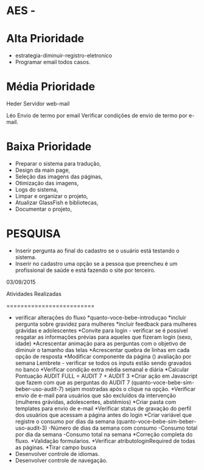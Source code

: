 AES - 
==========================


Alta Prioridade
==========================
* estrategia-diminuir-registro-eletronico
* Programar email todos casos.



Média Prioridade
==========================



Heder
Servidor web-mail


Léo
Envio de termo por email 
Verificar condições de envio de termo por e-mail.


Baixa Prioridade
==========================
* Preparar o sistema para tradução,
* Design da main page,
* Seleção das imagens das páginas,
* Otimização das imagens,
* Logs do sistema,
* Limpar e organizar o projeto,
* Atualizar GlassFish e bibliotecas,
* Documentar o projeto,




PESQUISA
=========================
* Inserir pergunta ao final do cadastro se o usuário está testando o sistema.
* Inserir no cadastro uma opção se a pessoa que preencheu é um profissional de saúde e está fazendo o site por terceiro.


03/09/2015

Atividades Realizadas 

=========================
* verificar alterações do fluxo
*quanto-voce-bebe-introduçao
  *incluir pergunta sobre gravidez para mulheres
  *incluir feedback para mulheres grávidas e adolescentes
*Convite para login - verificar se é possível resgatar as informações prévias para aqueles que fizeram login (sexo, idade)
*Acrescentar animação para as perguntas com o objetivo de diminuir o tamanho das telas
*Acrescentar quebra de linhas em cada opção de resposta
*Modificar componente da página () avaliação por semana
Lembrete - verificar se todos os inputs estão sendo gravados no banco
*Verificar condição extra média semanal e diária
*Calcular Pontuação AUDIT FULL = AUDIT 7 + AUDIT 3
*Criar ação em Javascript que fazem com que as perguntas do AUDIT 7 (quanto-voce-bebe-sim-beber-uso-audit-7) sejam mostradas após o clique na opção. 
*Verificar envio de e-mail para usuários que são excluídos da intervenção (mulheres grávidas, adolescentes, abstêmios)
*Criar pasta com templates para envio de e-mail
*Verificar status de gravação do perfil dos usuários que acessam a página antes do login
*Criar variável que registre o consumo por dias da semana (quanto-voce-bebe-sim-beber-uso-audit-3)
	-Número de dias da semana com consumo
	-Consumo total por dia da semana
	-Consumo total na semana
*Correção completa do fluxo.
*Validação formularios.
*Verificar atributologinRequired de todas as páginas.
*Tirar campo busca	
* Desenvolver controle de idiomas.
* Desenvolver controle de navegação.

